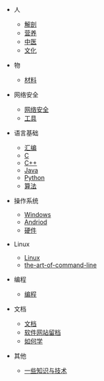* 人
    * [解剖](/Subject/Myology)
    * [营养](/Subject/Nutrition)
    * [中医](/Subject/中医)
    * [文化](/Subject/文化)

* 物
    * [材料](/Object/Material)

* 网络安全
    * [网络安全](/CS/Cybersec/Cybersec)
    * [工具](/CS/Cybersec/Tools)

* 语言基础
    * [汇编](/CS/Language/Assembly)
    * [C](/CS/Language/C)
    * [C++](/CS/Language/C++)
    * [Java](/CS/Language/Java)
    * [Python](/CS/Language/Python)
    * [算法](/CS/Language/Algorithm)

* 操作系统
    * [Windows](/CS/OS/Windows)
    * [Andriod](/CS/OS/Andriod)
    * [硬件](/CS/OS/Hardware)
    
* Linux
    * [Linux](/CS/OS/Linux)
    * [the-art-of-command-line](/CS/OS/the-art-of-command-line)

* 编程
    * [编程](/CS/Program/Prog)

* 文档
    * [文档](/CS/Document/Document)
    * [软件网站留档](/CS/Document/SoftSite)
    * [如何学](/CS/Document/Learn)

* 其他
    * [一些知识与技术](/other.md)